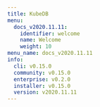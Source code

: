 ```yaml
---
title: KubeDB
menu:
  docs_v2020.11.11:
    identifier: welcome
    name: Welcome
    weight: 10
menu_name: docs_v2020.11.11
info:
  cli: v0.15.0
  community: v0.15.0
  enterprise: v0.2.0
  installer: v0.15.0
  version: v2020.11.11
---
```


